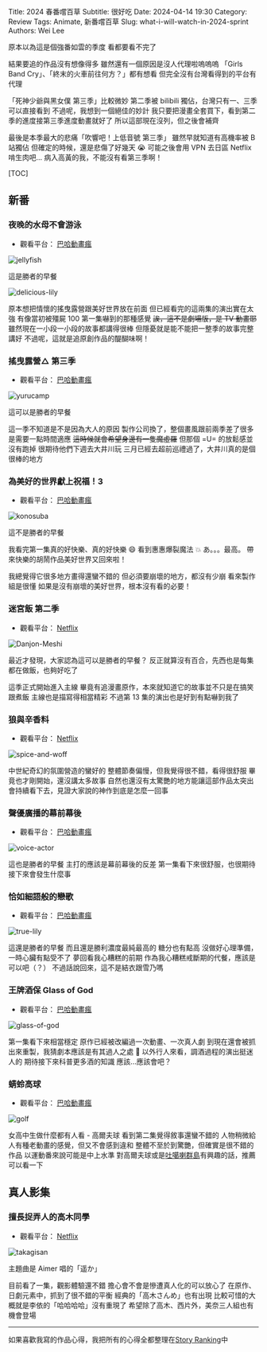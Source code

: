 Title: 2024 春番嚐百草
Subtitle: 很好吃
Date: 2024-04-14 19:30
Category: Review
Tags: Animate, 新番嚐百草
Slug: what-i-will-watch-in-2024-sprint
Authors: Wei Lee

原本以為這是個強番如雲的季度
看都要看不完了

<!--more-->

結果要追的作品沒有想像得多
雖然還有一個原因是沒人代理啦嗚嗚嗚
「Girls Band Cry」、「終末的火車前往何方？」都有想看
但完全沒有台灣看得到的平台有代理

「死神少爺與黑女僕 第三季」比較微妙
第二季被 bilibili 獨佔，台灣只有一、三季可以直接看到
不過呢，我想到一個絕佳的妙計
我只要把漫畫全套買下，看到第二季的進度接第三季進度動畫就好了
所以這部現在沒列，但之後會補齊

最後是本季最大的悲痛「吹響吧！上低音號 第三季」
雖然早就知道有高機率被 B 站獨佔
但確定的時候，還是悲傷了好幾天 😭
可能之後會用 VPN 去日區 Netflix 啃生肉吧...
病入高黃的我，不能沒有看第三季啊！

[TOC]



## 新番

### 夜晚的水母不會游泳
* 觀看平台： [巴哈動畫瘋](https://ani.gamer.com.tw/animeVideo.php?sn=37887)

![jellyfish](/images/post-images/2024-what-i-will-watch-in-2024-sprint/jellyfish.jpeg)

這是勝者的早餐

![delicious-lily](/images/post-images/2024-what-i-will-watch-in-2024-sprint/delicious-lily.jpg)

原本想把情懷的搖曳露營跟美好世界放在前面
但已經看完的這兩集的演出實在太強
有像當初被殭屍 100 第一集嚇到的那種感覺
~~誒，這不是劇場版，是 TV 動畫耶~~
雖然現在一小段一小段的故事都講得很棒
但隱憂就是能不能把一整季的故事完整講好
不過呢，這就是追原創作品的醍醐味啊！

### 搖曳露營△ 第三季
* 觀看平台： [巴哈動畫瘋](https://ani.gamer.com.tw/animeVideo.php?sn=37842)

![yurucamp](/images/post-images/2024-what-i-will-watch-in-2024-sprint/yurucamp.jpeg)

這可以是勝者的早餐

這一季不知道是不是因為大人的原因
製作公司換了，整個畫風跟前兩季差了很多
是需要一點時間適應 ~~這時候就會希望身邊有一隻魔虛羅~~
但那個 =U= 的放鬆感並沒有跑掉
很期待他們下週去大井川玩
三月已經去超前巡禮過了，大井川真的是個很棒的地方

### 為美好的世界獻上祝福！3
* 觀看平台： [巴哈動畫瘋](https://ani.gamer.com.tw/animeVideo.php?sn=37832)

![konosuba](/images/post-images/2024-what-i-will-watch-in-2024-sprint/konosuba.jpeg)

這不是勝者的早餐

我看完第一集真的好快樂、真的好快樂 😄
看到惠惠爆裂魔法 💥
あ。。。最高。
帶來快樂的胡鬧作品美好世界又回來啦！

我總覺得它很多地方畫得還蠻不錯的
但必須要崩壞的地方，都沒有少崩
看來製作組是很懂
如果是沒有崩壞的美好世界，根本沒有看的必要！

### 迷宮飯 第二季
* 觀看平台： [Netflix](https://www.netflix.com/title/81564899)

![Danjon-Meshi](/images/post-images/2024-what-i-will-watch-in-2024-sprint/Danjon-Meshi.png)

最近才發現，大家認為這可以是勝者的早餐？
反正就算沒有百合，先西也是每集都在做飯，也夠好吃了

這季正式開始進入主線
畢竟有追漫畫原作，本來就知道它的故事並不只是在搞笑跟煮飯
主線也是描寫得相當精彩
不過第 13 集的演出也是好到有點嚇到我了

### 狼與辛香料
* 觀看平台： [Netflix](https://www.netflix.com/title/81768918)

![spice-and-woff](/images/post-images/2024-what-i-will-watch-in-2024-sprint/spice-and-woff.png)

中世紀奇幻的氛圍營造的蠻好的
整體節奏偏慢，但我覺得很不錯，看得很舒服
畢竟也才剛開始，還沒講太多故事
自然也還沒有太驚艷的地方能讓這部作品太突出
會持續看下去，見證大家說的神作到底是怎麼一回事

### 聲優廣播的幕前幕後
* 觀看平台： [巴哈動畫瘋](https://ani.gamer.com.tw/animeVideo.php?sn=37830)

![voice-actor](/images/post-images/2024-what-i-will-watch-in-2024-sprint/voice-actor.jpeg)

這也是勝者的早餐
主打的應該是幕前幕後的反差
第一集看下來很舒服，也很期待接下來會發生什麼事

### 恰如細語般的戀歌
* 觀看平台： [巴哈動畫瘋](https://ani.gamer.com.tw/animeVideo.php?sn=37893)

![true-lily](/images/post-images/2024-what-i-will-watch-in-2024-sprint/true-lily.jpeg)

這還是勝者的早餐
而且還是勝利濃度最純最高的
糖分也有點高
沒做好心理準備，一時心臟有點受不了
夢回看我心糟糕的前期
作為我心糟糕戒斷期的代餐，應該是可以吧（？）
不過話說回來，這不是結衣跟雪乃嗎

### 王牌酒保 Glass of God
* 觀看平台： [巴哈動畫瘋](https://ani.gamer.com.tw/animeVideo.php?sn=37826)

![glass-of-god](/images/post-images/2024-what-i-will-watch-in-2024-sprint/glass-of-god.jpeg)

第一集看下來相當穩定
原作已經被改編過一次動畫、一次真人劇
到現在還會被抓出來重製，我猜劇本應該是有其過人之處 🤔
以外行人來看，調酒過程的演出挺迷人的
期待接下來科普更多酒的知識
應該...應該會吧？

### 蜻蛉高球
* 觀看平台： [巴哈動畫瘋](https://ani.gamer.com.tw/animeVideo.php?sn=37871)

![golf](/images/post-images/2024-what-i-will-watch-in-2024-sprint/golf.jpeg)

女高中生做什麼都有人看 - 高爾夫球
看到第二集覺得敘事還蠻不錯的
人物稍微給人有種老動畫的感覺，但又不會感到違和
整體不至於到驚艷，但確實是很不錯的作品
以運動番來說可能是中上水準
對高爾夫球或是[吐噶喇群島](https://zh.wikipedia.org/zh-tw/%E5%90%90%E5%99%B6%E5%96%87%E7%BE%A4%E5%B3%B6)有興趣的話，推薦可以看一下

## 真人影集
### 擅長捉弄人的高木同學
* 觀看平台： [Netflix](https://www.netflix.com/title81729961)

![takagisan](/images/post-images/2024-what-i-will-watch-in-2024-sprint/takagisan.png)

主題曲是 Aimer 唱的「遥か」

目前看了一集，觀影體驗還不錯
擔心會不會是慘遭真人化的可以放心了
在原作、日劇元素中，抓到了很不錯的平衡
經典的「高木さんめ」也有出現
比較可惜的大概就是李依的「哈哈哈哈」沒有重現了
希望除了高木、西片外，美奈三人組也有機會登場

-----

如果喜歡我寫的作品心得，我把所有的心得全都整理在[Story Ranking](/pages/story-ranking.html)中
